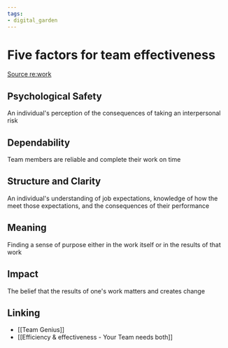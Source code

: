 ```yaml
---
tags: 
- digital_garden
---
```

# Five factors for team effectiveness
[Source re:work](https://rework.withgoogle.com/print/guides/5721312655835136/)

## Psychological Safety
An individual's perception of the consequences of taking an interpersonal risk

## Dependability
Team members are reliable and complete their work on time

## Structure and Clarity
An individual's understanding of job expectations, knowledge of how the meet those expectations, and the consequences of their performance

## Meaning
Finding a sense of purpose either in the work itself or in the results of that work

## Impact
The belief that the results of one's work matters and creates change


## Linking
+ [[Team Genius]]
+ [[Efficiency & effectiveness - Your Team needs both]]


